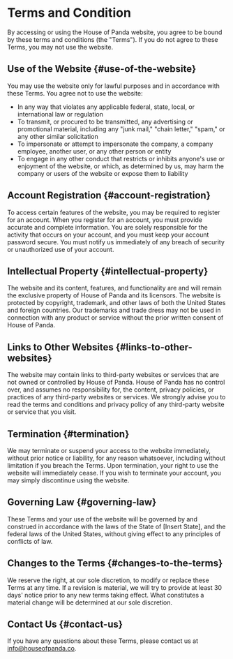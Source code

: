 # Terms and Condition

By accessing or using the House of Panda website, you agree to be bound by these terms and conditions (the "Terms"). If you do not agree to these Terms, you may not use the website.

## Use of the Website {#use-of-the-website}

You may use the website only for lawful purposes and in accordance with these Terms. You agree not to use the website:

- In any way that violates any applicable federal, state, local, or international law or regulation
- To transmit, or procured to be transmitted, any advertising or promotional material, including any "junk mail," "chain letter," "spam," or any other similar solicitation
- To impersonate or attempt to impersonate the company, a company employee, another user, or any other person or entity
- To engage in any other conduct that restricts or inhibits anyone's use or enjoyment of the website, or which, as determined by us, may harm the company or users of the website or expose them to liability

## Account Registration {#account-registration}

To access certain features of the website, you may be required to register for an account. When you register for an account, you must provide accurate and complete information. You are solely responsible for the activity that occurs on your account, and you must keep your account password secure. You must notify us immediately of any breach of security or unauthorized use of your account.

## Intellectual Property {#intellectual-property}

The website and its content, features, and functionality are and will remain the exclusive property of House of Panda and its licensors. The website is protected by copyright, trademark, and other laws of both the United States and foreign countries. Our trademarks and trade dress may not be used in connection with any product or service without the prior written consent of House of Panda.

## Links to Other Websites {#links-to-other-websites}

The website may contain links to third-party websites or services that are not owned or controlled by House of Panda. House of Panda has no control over, and assumes no responsibility for, the content, privacy policies, or practices of any third-party websites or services. We strongly advise you to read the terms and conditions and privacy policy of any third-party website or service that you visit.

## Termination {#termination}

We may terminate or suspend your access to the website immediately, without prior notice or liability, for any reason whatsoever, including without limitation if you breach the Terms. Upon termination, your right to use the website will immediately cease. If you wish to terminate your account, you may simply discontinue using the website.

## Governing Law {#governing-law}

These Terms and your use of the website will be governed by and construed in accordance with the laws of the State of [Insert State], and the federal laws of the United States, without giving effect to any principles of conflicts of law.

## Changes to the Terms {#changes-to-the-terms}

We reserve the right, at our sole discretion, to modify or replace these Terms at any time. If a revision is material, we will try to provide at least 30 days' notice prior to any new terms taking effect. What constitutes a material change will be determined at our sole discretion.

## Contact Us {#contact-us}

If you have any questions about these Terms, please contact us at <info@houseofpanda.co>.

